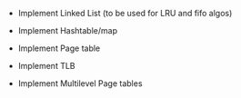 * Implement Linked List (to be used for LRU and fifo algos)
* Implement Hashtable/map

* Implement Page table
* Implement TLB 
* Implement Multilevel Page tables

